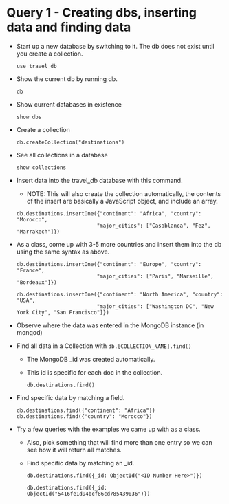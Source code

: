 # Query 1 - Creating dbs, inserting data and finding data

* Start up a new database by switching to it. The db does not exist until you create a collection.

  ```
  use travel_db
  ```

* Show the current db by running db.

  ```
  db
  ```

* Show current databases in existence

  ```
  show dbs
  ```

* Create a collection

  ```
  db.createCollection("destinations")
  ```

* See all collections in a database

  ```
  show collections
  ```

* Insert data into the travel_db database with this command.

  - NOTE: This will also create the collection automatically, the contents of the insert are basically a JavaScript object, and include an array.

  ```
  db.destinations.insertOne({"continent": "Africa", "country": "Morocco",
                            "major_cities": ["Casablanca", "Fez", "Marrakech"]})
  ```

* As a class, come up with 3-5 more countries and insert them into the db using the same syntax as above.

  ```
  db.destinations.insertOne({"continent": "Europe", "country": "France",
                            "major_cities": ["Paris", "Marseille", "Bordeaux"]})

  db.destinations.insertOne({"continent": "North America", "country": "USA",
                            "major_cities": ["Washington DC", "New York City", "San Francisco"]})
  ```

* Observe where the data was entered in the MongoDB instance (in mongod)

* Find all data in a Collection with `db.[COLLECTION_NAME].find()`

  - The MongoDB \_id was created automatically.

  - This id is specific for each doc in the collection.

    ```
    db.destinations.find()
    ```

* Find specific data by matching a field.

  ```
  db.destinations.find({"continent": "Africa"})
  db.destinations.find({"country": "Morocco"})
  ```

* Try a few queries with the examples we came up with as a class.

  - Also, pick something that will find more than one entry so we can see how it will return all matches.

  - Find specific data by matching an \_id.

    ```
    db.destinations.find({_id: ObjectId("<ID Number Here>")})

    db.destinations.find({_id: ObjectId("5416fe1d94bcf86cd785439036")})
    ```
